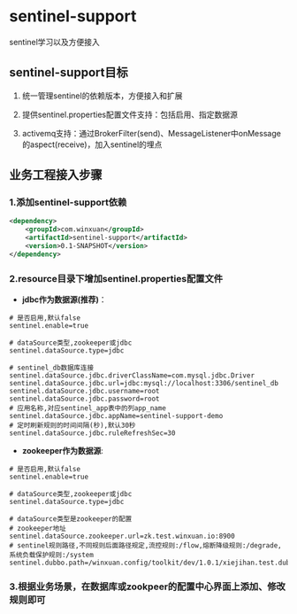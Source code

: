 # sentinel-support

sentinel学习以及方便接入

## sentinel-support目标

1. 统一管理sentinel的依赖版本，方便接入和扩展

2. 提供sentinel.properties配置文件支持：包括启用、指定数据源

3. activemq支持：通过BrokerFilter(send)、MessageListener中onMessage的aspect(receive)，加入sentinel的埋点


## 业务工程接入步骤

### 1.添加sentinel-support依赖

```xml
<dependency>
    <groupId>com.winxuan</groupId>
    <artifactId>sentinel-support</artifactId>
    <version>0.1-SNAPSHOT</version>
</dependency>
```

### 2.resource目录下增加sentinel.properties配置文件

* **jdbc作为数据源(推荐)**：

```
# 是否启用,默认false
sentinel.enable=true

# dataSource类型,zookeeper或jdbc
sentinel.dataSource.type=jdbc

# sentinel_db数据库连接
sentinel.dataSource.jdbc.driverClassName=com.mysql.jdbc.Driver
sentinel.dataSource.jdbc.url=jdbc:mysql://localhost:3306/sentinel_db
sentinel.dataSource.jdbc.username=root
sentinel.dataSource.jdbc.password=root
# 应用名称,对应sentinel_app表中的列app_name
sentinel.dataSource.jdbc.appName=sentinel-support-demo
# 定时刷新规则的时间间隔(秒),默认30秒
sentinel.dataSource.jdbc.ruleRefreshSec=30
```

* **zookeeper作为数据源**:

```
# 是否启用,默认false
sentinel.enable=true

# dataSource类型,zookeeper或jdbc
sentinel.dataSource.type=jdbc

# dataSource类型是zookeeper的配置
# zookeeper地址
sentinel.dataSource.zookeeper.url=zk.test.winxuan.io:8900
# sentinel规则路径,不同规则后面路径规定,流控规则:/flow,熔断降级规则:/degrade,系统负载保护规则:/system
sentinel.dubbo.path=/winxuan.config/toolkit/dev/1.0.1/xiejihan.test.dubbo.sentinel.rule
```

### 3.根据业务场景，在数据库或zookpeer的配置中心界面上添加、修改规则即可

